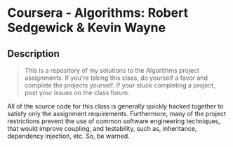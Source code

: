 # Coursera - Algorithms: Robert Sedgewick & Kevin Wayne

## Description
> This is a repository of my solutions to the Algorithms project assignments. 
If you're taking this class, do yourself a favor and complete the projects yourself. 
If your stuck completing a project, post your issues on the class forum. 

All of the source code for this class is generally quickly hacked together to satisfy only
the assignment requirements. Furthermore, many of the project restrictions prevent the use
of common software engineering techniques, that would improve coupling, and testability, 
such as, inheritance, dependency injection, etc. So, be warned.

